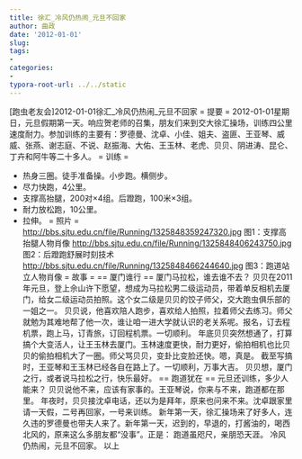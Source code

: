 ```yaml
---
title: 徐汇_冷风仍热闹_元旦不回家
author: 曲政
date: '2012-01-01'
slug: 
tags:
- 
categories:
- 
typora-root-url: ../../static
---
```


[跑虫老友会]2012-01-01徐汇_冷风仍热闹_元旦不回家
= 提要 =
2012-01-01星期日，元旦假期第一天。响应贺老师的召集，朋友们来到交大徐汇操场，训练四公里速度耐力。参加训练的主要有：罗德曼、沈卓、小佳、姐夫、盗匪、王亚琴、威威、张燕、谢志庭、不说、赵振海、大佑、王玉林、老虎、贝贝、阴进涛、昆仑、丁卉和阿牛等二十多人。
= 训练 =

* 热身三圈。徒手准备操。小步跑。横侧步。
* 尽力快跑，4公里。
* 支撑高抬腿，200对×4组。后蹬跑，100米×3组。
* 耐力放松跑，10公里。
* 拉伸。
= 照片 =
http://bbs.sjtu.edu.cn/file/Running/1325848359247320.jpg 
图1：支撑高抬腿人物肖像
http://bbs.sjtu.edu.cn/file/Running/1325848406243750.jpg 
图2：后蹬跑舒展时刻技术
http://bbs.sjtu.edu.cn/file/Running/1325848466244640.jpg 
图3：跑道站立人物肖像
= 故事 =
== 厦门谁行 ==
    厦门马拉松，谁去谁不去？
    贝贝在2011年元旦，登上佘山许下愿望，想成为马拉松男二级运动员，带着单反相机去厦门，给女二级运动员拍照。这个女二级是贝贝的饺子师父，交大跑虫俱乐部的一姐之一。
    贝贝说，他喜欢陪人跑步，喜欢给人拍照，拉着师父去练习。师父就勉为其难地帮了他一次，谁让咱一进大学就认识的老关系呢。报名，订去程机票，跑上马，订青旅，订回程机票。一切顺利。
    年底贝贝突然想通了，打算搞个大变活人，让王玉林去厦门。玉林速度更快，耐力更好，偷拍相机也比贝贝的偷拍相机大了一圈。师父骂贝贝，变卦比变脸还快。嗯，真是。
    截至写搞时，王亚琴和王玉林已经各自在路上了。一切顺利，万事大吉。
    贝贝想，厦门之行，或者说马拉松之行，快乐最好。
== 跑道犹在 ==
    元旦还训练，多少人能来？
    贝贝说他不来，应该有家事的。王亚琴说，你来与不来，跑道都在那里。
    年夜时，贝贝接沈卓电话，还以为是拜年，原来也问来不来。沈卓跟家里请一天假，二号再回家，一号来训练。
    新年第一天，徐汇操场来了好多人，连久违的罗德曼也带夫人来了。新年第一天，迟到的，早退的，打酱油的，喝西北风的，原来这么多朋友都“没事”。正是：
	    跑道虽咫尺，亲朋恐天涯。
	    冷风仍热闹，元旦不回家。
以上
